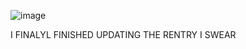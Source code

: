 

![image](https://github.com/cuqpid/cuqpid/assets/138013489/d5cff22f-97e5-420e-8985-cdf1c6373fc7)

I FINALYL FINISHED UPDATING THE RENTRY I SWEAR
